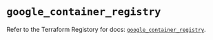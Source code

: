 # `google_container_registry`

Refer to the Terraform Registory for docs: [`google_container_registry`](https://registry.terraform.io/providers/hashicorp/google-beta/5.9.0/docs/resources/google_container_registry).
